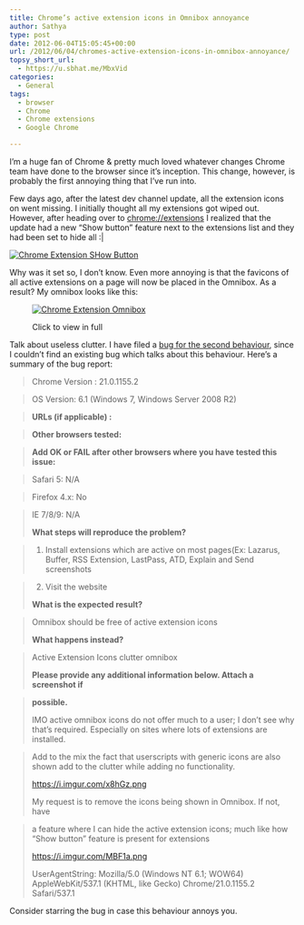```yaml
---
title: Chrome’s active extension icons in Omnibox annoyance
author: Sathya
type: post
date: 2012-06-04T15:05:45+00:00
url: /2012/06/04/chromes-active-extension-icons-in-omnibox-annoyance/
topsy_short_url:
  - https://u.sbhat.me/MbxVid
categories:
  - General
tags:
  - browser
  - Chrome
  - Chrome extensions
  - Google Chrome

---
```

I&#8217;m a huge fan of Chrome & pretty much loved whatever changes Chrome team have done to the browser since it&#8217;s inception. This change, however, is probably the first annoying thing that I&#8217;ve run into.

Few days ago, after the latest dev channel update, all the extension icons on went missing. I initially thought all my extensions got wiped out. However, after heading over to <a href="chrome://extensions" target="_blank">chrome://extensions</a> I realized that the update had a new &#8220;Show button&#8221; feature next to the extensions list and they had been set to hide all :|

[<img class="alignnone" title="Chrome Extension SHow Button" src="https://i.imgur.com/MBF1a.png" alt="Chrome Extension SHow Button"   />][1]

<!--more-->

Why was it set so, I don&#8217;t know. Even more annoying is that the favicons of all active extensions on a page will now be placed in the Omnibox. As a result? My omnibox looks like this:<figure style="width: 600px" class="wp-caption alignnone">

[<img class=" " title="Chrome Extension Omnibox" src="https://i.imgur.com/x8hGz.png" alt="Chrome Extension Omnibox"  />][2]<figcaption class="wp-caption-text">Click to view in full</figcaption></figure> 

Talk about useless clutter. I have filed a <a href="https://code.google.com/p/chromium/issues/detail?id=131006" target="_blank">bug for the second behaviour</a>, since I couldn&#8217;t find an existing bug which talks about this behaviour. Here&#8217;s a summary of the bug report:

> Chrome Version : 21.0.1155.2
  
> OS Version: 6.1 (Windows 7, Windows Server 2008 R2)
  
> **URLs (if applicable) :**
  
> **Other browsers tested:**
  
> **Add OK or FAIL after other browsers where you have tested this issue:**
  
> Safari 5: N/A
  
> Firefox 4.x: No
  
> IE 7/8/9: N/A
> 
> **What steps will reproduce the problem?**
  
> 1. Install extensions which are active on most pages(Ex: Lazarus, Buffer, RSS Extension, LastPass, ATD, Explain and Send screenshots
  
> 2. Visit the website
> 
> **What is the expected result?**
  
> Omnibox should be free of active extension icons
> 
> **What happens instead?**
  
> Active Extension Icons clutter omnibox
> 
> **Please provide any additional information below. Attach a screenshot if**
  
> **possible.**
> 
> IMO active omnibox icons do not offer much to a user; I don&#8217;t see why that&#8217;s required. Especially on sites where lots of extensions are installed.
  
> Add to the mix the fact that userscripts with generic icons are also shown add to the clutter while adding no functionality.
> 
> <a href="https://i.imgur.com/x8hGz.png" rel="nofollow">https://i.imgur.com/x8hGz.png</a>
> 
> My request is to remove the icons being shown in Omnibox. If not, have
  
> a feature where I can hide the active extension icons; much like how &#8220;Show button&#8221; feature is present for extensions
> 
> <a href="https://i.imgur.com/MBF1a.png" rel="nofollow">https://i.imgur.com/MBF1a.png</a>
> 
> UserAgentString: Mozilla/5.0 (Windows NT 6.1; WOW64) AppleWebKit/537.1 (KHTML, like Gecko) Chrome/21.0.1155.2 Safari/537.1

Consider starring the bug in case this behaviour annoys you.

 [1]: https://i.imgur.com/MBF1a.png
 [2]: https://i.imgur.com/x8hGz.png
